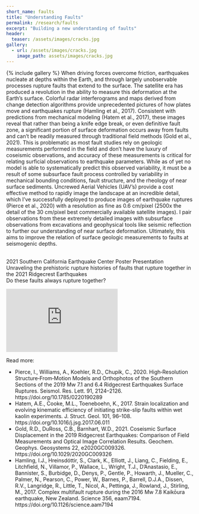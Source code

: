 ```yaml
---
short_name: faults
title: "Understanding Faults" 
permalink: /research/faults
excerpt: "Building a new understanding of faults"
header:
  teaser: /assets/images/cracks.jpg
gallery:
  - url: /assets/images/cracks.jpg
    image_path: assets/images/cracks.jpg 
---
```


{% include gallery %}
When driving forces overcome friction, earthquakes nucleate at depths within the Earth, and through largely unobservable processes rupture faults that extend to the surface. The satellite era has produced a revolution in the ability to measure this deformation at the Earth’s surface. Colorful radar interferograms and maps derived from change detection algorithms provide unprecedented pictures of how plates move and earthquakes rupture (Hamling et al., 2017). Consistent with predictions from mechanical modeling (Hatem et al., 2017), these images reveal that rather than being a knife edge break, or even definitive fault zone,  a significant portion of surface deformation occurs away from faults and can’t be readily measured through traditional field methods (Gold et al., 2021). This is problematic as most fault studies rely on geologic measurements performed in the field and don’t have the luxury of coseismic observations, and accuracy of these measurements is critical for relating surficial observations to earthquake parameters. While as of yet no model is able to systematically predict this observed variability, it must be a result of some subsurface fault process controlled by variability in mechanical bounding conditions, fault structure, and the rheology of near surface sediments. Uncrewed Aerial Vehicles (UAV’s) provide a cost effective method to rapidly image the landscape at an incredible detail, which I’ve successfully deployed to produce images of earthquake ruptures (Pierce et al., 2020) with a resolution as fine as 0.6 cm/pixel (2500x the detail of the 30 cm/pixel best commercially available satellite images). I pair observations from these extremely detailed images with subsurface observations from excavations and geophysical tools like seismic reflection to further our understanding of near surface deformation. Ultimately, this aims to improve the relation of surface geologic measurements to faults at seismogenic depths.  <br> <br>

2021 Southern California Earthquake Center Poster Presentation <br>
Unraveling the prehistoric rupture histories of faults that rupture together in the 2021 Ridgecrest Earthquakes <br>
Do these faults always rupture together? <br> 
<iframe width="auto" height="170" src="https://www.youtube.com/embed/MGTDIlHwMK4" title="YouTube video player" frameborder="0" allow="accelerometer; autoplay; clipboard-write; encrypted-media; gyroscope; picture-in-picture" allowfullscreen></iframe> <br> 


Read more: 

<ul>
  <li>Pierce, I., Williams, A., Koehler, R.D., Chupik, C., 2020. High‐Resolution Structure‐From‐Motion Models and Orthophotos of the Southern Sections of the 2019 Mw 7.1 and 6.4 Ridgecrest Earthquakes Surface Ruptures. Seismol. Res. Lett. 91, 2124–2126. https://doi.org/10.1785/0220190289</li>
  <li>Hatem, A.E., Cooke, M.L., Toeneboehn, K., 2017. Strain localization and evolving kinematic efficiency of initiating strike-slip faults within wet kaolin experiments. J. Struct. Geol. 101, 96–108. https://doi.org/10.1016/j.jsg.2017.06.011</li>
  <li>Gold, R.D., DuRoss, C.B., Barnhart, W.D., 2021. Coseismic Surface Displacement in the 2019 Ridgecrest Earthquakes: Comparison of Field Measurements and Optical Image Correlation Results. Geochem. Geophys. Geosystems 22, e2020GC009326. https://doi.org/10.1029/2020GC009326</li>
  <li>Hamling, I.J., Hreinsdóttir, S., Clark, K., Elliott, J., Liang, C., Fielding, E., Litchfield, N., Villamor, P., Wallace, L., Wright, T.J., D’Anastasio, E., Bannister, S., Burbidge, D., Denys, P., Gentle, P., Howarth, J., Mueller, C., Palmer, N., Pearson, C., Power, W., Barnes, P., Barrell, D.J.A., Dissen, R.V., Langridge, R., Little, T., Nicol, A., Pettinga, J., Rowland, J., Stirling, M., 2017. Complex multifault rupture during the 2016 Mw 7.8 Kaikōura earthquake, New Zealand. Science 356, eaam7194. https://doi.org/10.1126/science.aam7194</li>



